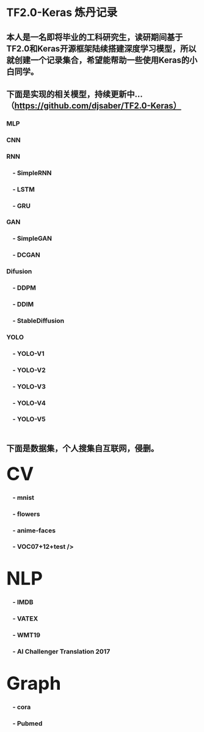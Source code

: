 # TF2.0-Keras 炼丹记录
本人是一名即将毕业的工科研究生，读研期间基于TF2.0和Keras开源框架陆续搭建深度学习模型，所以就创建一个记录集合，希望能帮助一些使用Keras的小白同学。
-----------------------------------

下面是实现的相关模型，持续更新中...（https://github.com/djsaber/TF2.0-Keras）
-----------------------------------

### MLP<br />
### CNN<br />
### RNN<br />
### &emsp;- SimpleRNN<br />
### &emsp;- LSTM<br />
### &emsp;- GRU<br />
### GAN<br />
### &emsp;- SimpleGAN<br />
### &emsp;- DCGAN<br />
### Difusion<br />
### &emsp;- DDPM<br />
### &emsp;- DDIM<br />
### &emsp;- StableDiffusion<br />
### YOLO<br />
### &emsp;- YOLO-V1<br />
### &emsp;- YOLO-V2<br />
### &emsp;- YOLO-V3<br />
### &emsp;- YOLO-V4<br />
### &emsp;- YOLO-V5<br /><br />

下面是数据集，个人搜集自互联网，侵删。
-----------------------------------

### <font color="" size=8 face="">CV</font>
### &emsp;- mnist<br />
### &emsp;- flowers<br />
### &emsp;- anime-faces<br />
### &emsp;- VOC07+12+test /><br /><br />

### <font color="" size=8 face="">NLP</font>
### &emsp;- IMDB<br />
### &emsp;- VATEX<br />
### &emsp;- WMT19<br />
### &emsp;- AI Challenger Translation 2017<br /><br />

### <font color="" size=8 face="">Graph</font>
### &emsp;- cora<br />
### &emsp;- Pubmed<br />
